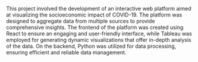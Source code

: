 This project involved the development of an interactive web platform aimed at visualizing the socioeconomic impact of COVID-19. The platform was designed to aggregate data from multiple sources to provide comprehensive insights. The frontend of the platform was created using React to ensure an engaging and user-friendly interface, while Tableau was employed for generating dynamic visualizations that offer in-depth analysis of the data. On the backend, Python was utilized for data processing, ensuring efficient and reliable data management.
